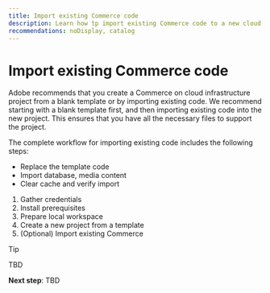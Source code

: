 ```yaml
---
title: Import existing Commerce code
description: Learn how tp import existing Commerce code to a new cloud infrastructure project.
recommendations: noDisplay, catalog
---
```


# Import existing Commerce code

Adobe recommends that you create a Commerce on cloud infrastructure project from a blank template or by importing existing code. We recommend starting with a blank template first, and then importing existing code into the new project. This ensures that you have all the necessary files to support the project.

The complete workflow for importing existing code includes the following steps:

- Replace the template code
- Import database, media content
- Clear cache and verify import


1. Gather credentials
1. Install prerequisites
1. Prepare local workspace
1. Create a new project from a template
1. (Optional) Import existing Commerce

>[!TIP]
>
>TBD
>
>**Next step**: TBD
